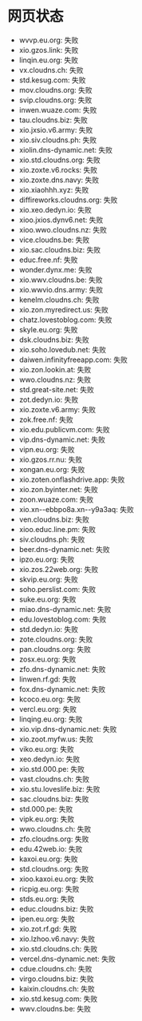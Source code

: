 # 网页状态
- wvvp.eu.org: 失败
- xio.gzos.link: 失败
- linqin.eu.org: 失败
- vx.cloudns.ch: 失败
- std.kesug.com: 失败
- mov.cloudns.org: 失败
- svip.cloudns.org: 失败
- inwen.wuaze.com: 失败
- tau.cloudns.biz: 失败
- xio.jxsio.v6.army: 失败
- xio.siv.cloudns.ph: 失败
- xiolin.dns-dynamic.net: 失败
- xio.std.cloudns.org: 失败
- xio.zoxte.v6.rocks: 失败
- xio.zoxte.dns.navy: 失败
- xio.xiaohhh.xyz: 失败
- diffireworks.cloudns.org: 失败
- xio.xeo.dedyn.io: 失败
- xioo.jxios.dynv6.net: 失败
- xioo.wwo.cloudns.nz: 失败
- vice.cloudns.be: 失败
- xio.sac.cloudns.biz: 失败
- educ.free.nf: 失败
- wonder.dynx.me: 失败
- xio.wwv.cloudns.be: 失败
- xio.wwvio.dns.army: 失败
- kenelm.cloudns.ch: 失败
- xio.zon.myredirect.us: 失败
- chatz.lovestoblog.com: 失败
- skyle.eu.org: 失败
- dsk.cloudns.biz: 失败
- xio.soho.lovedub.net: 失败
- daiwen.infinityfreeapp.com: 失败
- xio.zon.lookin.at: 失败
- wwo.cloudns.nz: 失败
- std.great-site.net: 失败
- zot.dedyn.io: 失败
- xio.zoxte.v6.army: 失败
- zok.free.nf: 失败
- xio.edu.publicvm.com: 失败
- vip.dns-dynamic.net: 失败
- vipn.eu.org: 失败
- xio.gzos.rr.nu: 失败
- xongan.eu.org: 失败
- xio.zoten.onflashdrive.app: 失败
- xio.zon.byinter.net: 失败
- zoon.wuaze.com: 失败
- xio.xn--ebbpo8a.xn--y9a3aq: 失败
- ven.cloudns.biz: 失败
- xioo.educ.line.pm: 失败
- siv.cloudns.ph: 失败
- beer.dns-dynamic.net: 失败
- ipzo.eu.org: 失败
- xio.zos.22web.org: 失败
- skvip.eu.org: 失败
- soho.perslist.com: 失败
- suke.eu.org: 失败
- miao.dns-dynamic.net: 失败
- edu.lovestoblog.com: 失败
- std.dedyn.io: 失败
- zote.cloudns.org: 失败
- pan.cloudns.org: 失败
- zosx.eu.org: 失败
- zfo.dns-dynamic.net: 失败
- linwen.rf.gd: 失败
- fox.dns-dynamic.net: 失败
- kcoco.eu.org: 失败
- vercl.eu.org: 失败
- linqing.eu.org: 失败
- xio.vip.dns-dynamic.net: 失败
- xio.zoot.myfw.us: 失败
- viko.eu.org: 失败
- xeo.dedyn.io: 失败
- xio.std.000.pe: 失败
- vast.cloudns.ch: 失败
- xio.stu.loveslife.biz: 失败
- sac.cloudns.biz: 失败
- std.000.pe: 失败
- vipk.eu.org: 失败
- wwo.cloudns.ch: 失败
- zfo.cloudns.org: 失败
- edu.42web.io: 失败
- kaxoi.eu.org: 失败
- std.cloudns.org: 失败
- xioo.kaxoi.eu.org: 失败
- ricpig.eu.org: 失败
- stds.eu.org: 失败
- educ.cloudns.biz: 失败
- ipen.eu.org: 失败
- xio.zot.rf.gd: 失败
- xio.lzhoo.v6.navy: 失败
- xio.std.cloudns.ch: 失败
- vercel.dns-dynamic.net: 失败
- cdue.cloudns.ch: 失败
- virgo.cloudns.biz: 失败
- kaixin.cloudns.ch: 失败
- xio.std.kesug.com: 失败
- wwv.cloudns.be: 失败
